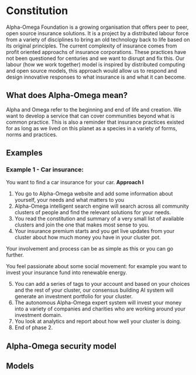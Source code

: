 # Constitution
Alpha-Omega Foundation is a growing organisation that offers peer to peer, open source insurance solutions. It is a project by a distributed labour force from a variety of disciplines to bring an old technology back to life based on its original principles. 
The current complexity of insurance comes from profit oriented approachs of insurance corporations. These practices have not been questioned for centuries and we want to disrupt and fix this.
Our labour (how we work together) model is inspired by distributed computing and open source models, this approach would allow us to respond and design innovative responses to what insurance is and what it can become.

## What does Alpha-Omega mean?
Alpha and Omega refer to the beginning and end of life and creation. We want to develop a service that can cover communities beyond what is common practice. This is also a reminder that insurance practices existed for as long as we lived on this planet as a species in a variety of forms, norms and practices.



## Examples
### Example 1 - Car insurance:
You want to find a car insurance for your car.
**Approach I**
1. You go to Alpha-Omega website and add some information about yourself, your needs and what matters to you
2. Alpha-Omega intelligent search engine will search across all community clusters of people and find the relevant solutions for your needs.
3. You read the constitution and summary of a very small list of available clusters and join the one that makes most sense to you.
4. Your insurance premium starts and you get live updates from your cluster about how much money you have in your cluster pot.

Your involvement and process can be as simple as this or you can go further.

You feel passionate about some social movement: for example you want to invest your insurance fund into renewable energy.

5. You can add a series of tags to your account and based on your choices and the rest of your cluster, our consensus building AI system will generate an investment portfolio for your cluster.
6. The autonomous Alpha-Omega expert system will invest your money into a variety of companies and charities who are working around your investment domain.
7. You look at analytics and report about how well your cluster is doing.
8. End of phase 2.



## Alpha-Omega security model

## Models



